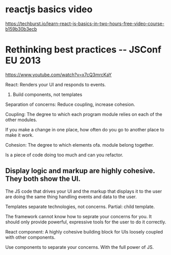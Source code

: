 # reactjs basics video
https://techburst.io/learn-react-js-basics-in-two-hours-free-video-course-b159b30b3ecb

# Rethinking best practices -- JSConf EU 2013
https://www.youtube.com/watch?v=x7cQ3mrcKaY

React: Renders your UI and responds to events.

1. Build components, not templates

Separation of concerns: Reduce coupling, increase cohesion.

Coupling: The degree to which each program module relies on each of the other modules.

If you make a change in one place, how often do you go to another place to make it work.

Cohesion: The degree to which elements ofa. module belong together.

Is a piece of code doing too much and can you refactor.

## Display logic and markup are highly cohesive. They both show the UI.
 The JS code that drives your UI and the markup that displays it to the user are doing the same thing handling events and data to the user.
 
Templates separate technologies, not concerns.
Partial: child template.

The framework cannot know how to seprate your concerns for you. It should only provide powerful, expressive tools for the user to do it correctly.

React component: A highly cohesive building block for UIs loosely coupled with other components.

Use components to separate your concerns. With the full power of JS.
